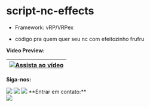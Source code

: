 # script-nc-effects
- Framework: vRP/VRPex  

- código pra quem quer seu nc com efeitozinho frufru 

**Video Preview:**

| [![Assista ao vídeo](https://img.youtube.com/vi/PESUzHwDfeM/0.jpg)](https://www.youtube.com/watch?v=PESUzHwDfeM) |
| --- |

**Siga-nos:**
<div> 
  <a href="https://www.youtube.com/@SRIGAMERTV" target="_blank"><img src="https://img.shields.io/badge/YouTube-FF0000?style=for-the-badge&logo=youtube&logoColor=white" target="_blank"></a>
  <a href="https://www.instagram.com/sr.igamer_tv" target="_blank"><img src="https://img.shields.io/badge/-Instagram-%23E4405F?style=for-the-badge&logo=instagram&logoColor=white" target="_blank"></a>
   <a href="https://discord.gg/kh2KTGvaVX" target="_blank"><img src="https://img.shields.io/badge/Discord-7289DA?style=for-the-badge&logo=discord&logoColor=white" target="_blank"></a> 
**Entrar em contato:**
 <div>
    <a href = "mailto:kelvinsom22kb@gmail.com"><img src="https://img.shields.io/badge/-Gmail-%23333?style=for-the-badge&logo=gmail&logoColor=white" target="_blank"></a>
 </div>
